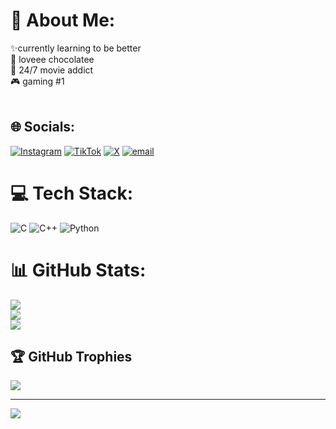 # 💫 About Me:
✨currently learning to be better<br>🍫 loveee chocolatee<br>🎥 24/7 movie addict<br>🎮 gaming #1<br><br>


## 🌐 Socials:
[![Instagram](https://img.shields.io/badge/Instagram-%23E4405F.svg?logo=Instagram&logoColor=white)](https://instagram.com/refika.laksmi) [![TikTok](https://img.shields.io/badge/TikTok-%23000000.svg?logo=TikTok&logoColor=white)](https://tiktok.com/@wint3erbear) [![X](https://img.shields.io/badge/X-black.svg?logo=X&logoColor=white)](https://x.com/LaksmiFika) [![email](https://img.shields.io/badge/Email-D14836?logo=gmail&logoColor=white)](mailto:refikalaksmi@gmail.com) 

# 💻 Tech Stack:
![C](https://img.shields.io/badge/c-%2300599C.svg?style=for-the-badge&logo=c&logoColor=white) ![C++](https://img.shields.io/badge/c++-%2300599C.svg?style=for-the-badge&logo=c%2B%2B&logoColor=white) ![Python](https://img.shields.io/badge/python-3670A0?style=for-the-badge&logo=python&logoColor=ffdd54)
# 📊 GitHub Stats:
![](https://github-readme-stats.vercel.app/api?username=refikalaksmi&theme=dark&hide_border=false&include_all_commits=true&count_private=false)<br/>
![](https://nirzak-streak-stats.vercel.app/?user=refikalaksmi&theme=dark&hide_border=false)<br/>
![](https://github-readme-stats.vercel.app/api/top-langs/?username=refikalaksmi&theme=dark&hide_border=false&include_all_commits=true&count_private=false&layout=compact)

## 🏆 GitHub Trophies
![](https://github-profile-trophy.vercel.app/?username=refikalaksmi&theme=radical&no-frame=false&no-bg=false&margin-w=4)

---
[![](https://visitcount.itsvg.in/api?id=refikalaksmi&icon=0&color=0)](https://visitcount.itsvg.in)

<!-- Proudly created with GPRM ( https://gprm.itsvg.in ) -->
